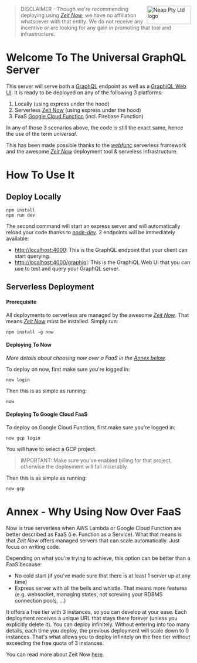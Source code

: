 <a href="https://neap.co" target="_blank"><img src="https://neap.co/img/neap_black_small_logo.png" alt="Neap Pty Ltd logo" title="Neap" align="right" height="50" width="120"/></a>

> DISCLAIMER - Though we're recommending deploying using [_Zeit Now_](https://zeit.co/now), we have no affiliation whatsoever with that entity. We do not receive any incentive or are looking for any gain in promoting that tool and infrastructure. 

# Welcome To The Universal GraphQL Server

This server will serve both a [GraphQL](http://graphql.org/learn/) endpoint as well as a [GraphiQL Web UI](https://github.com/graphql/graphiql). It is ready to be deployed on any of the following 3 platforms:
1. Locally (using express under the hood)
2. Serverless [Zeit Now](https://zeit.co/now) (using express under the hood)
3. FaaS [Google Cloud Function](https://cloud.google.com/functions/) (incl. Firebase Function)

In any of those 3 scenarios above, the code is still the exact same, hence the use of the term _universal_. 

This has been made possible thanks to the [_webfunc_](https://github.com/nicolasdao/webfunc) serverless framework and the awesome [_Zeit Now_](https://zeit.co/now) deployment tool & serveless infrastructure.

# How To Use It
## Deploy Locally
```
npm install
npm run dev
```

The second command will start an express server and will automatically reload your code thanks to [_node-dev_](https://github.com/fgnass/node-dev). 2 endpoints will be immediately available:

- [http://localhost:4000](http://localhost:4000): This is the GraphQL endpoint that your client can start querying.
- [http://localhost:4000/graphiql](http://localhost:4000/graphiql): This is the GraphiQL Web UI that you can use to test and query your GraphQL server. 

## Serverless Deployment
#### Prerequisite
All deployments to serverless are managed by the awesome [_Zeit Now_](https://zeit.co/now). That means [_Zeit Now_](https://zeit.co/now) must be installed. Simply run:

```
npm install -g now
```

#### Deploying To Now
_More details about choosing now over a FaaS in the [Annex below](#annex-why-using-now-over-faas)._

To deploy on now, first make sure you're logged in:
```
now login
``` 

Then this is as simple as running:
```
now
```

#### Deploying To Google Cloud FaaS 
To deploy on Google Cloud Function, first make sure you're logged in:
```
now gcp login
``` 
You will have to select a GCP project. 

> IMPORTANT: Make sure you've enabled billing for that project, otherwise the deployment will fail miserably.

Then this is as simple as running:
```
now gcp
```

# Annex - Why Using Now Over FaaS 
Now is true serverless when AWS Lambda or Google Cloud Function are better described as FaaS (i.e. Function as a Service). What that means is that _Zeit Now_ offers managed servers that can scale automatically. Just focus on writing code. 

Depending on what you're trying to achieve, this option can be better than a FaaS because:
- No cold start (if you've made sure that there is at least 1 server up at any time)
- Express server with all the bells and whistle. That means more features (e.g. websocket, managing states, not screwing your RDBMS connection pools, ...)

It offers a free tier with 3 instances, so you can develop at your ease. Each deployment receives a unique URL that stays there forever (unless you explicitly delete it). You can deploy infinitely. Without entering into too many details, each time you deploy, the previous deployment will scale down to 0 instances. That's what allows you to deploy infinitely on the free tier without exceeding the free quota of 3 instances.

You can read more about Zeit Now [here](https://zeit.co/now). 